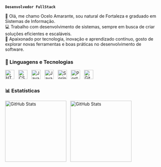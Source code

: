 
**`Desenvolvedor FullStack`**

👋 Olá, me chamo Ocelo Amarante, sou natural de Fortaleza e graduado em Sistemas de Informação.<br>
💻 Trabalho com desenvolvimento de sistemas, sempre em busca de criar soluções eficientes e escaláveis.<br>
🚀 Apaixonado por tecnologia, inovação e aprendizado contínuo, gosto de explorar novas ferramentas e boas práticas no desenvolvimento de software.

<!-- <picture>
  <source media="(prefers-color-scheme: dark)" srcset="https://raw.githubusercontent.com/OceloAmarante/OceloAmarante/output/github-contribution-grid-snake-dark.svg">
  <source media="(prefers-color-scheme: light)" srcset="https://raw.githubusercontent.com/OceloAmarante/OceloAmarante/output/github-contribution-grid-snake.svg">
  <img alt="github contribution grid snake animation" src="https://raw.githubusercontent.com/OceloAmarante/OceloAmarante/output/github-contribution-grid-snake.svg">
</picture> -->

### 🤖 Linguagens e Tecnologias

<img 
    align="left" 
    alt="HTML"
    title="HTML" 
    width="30px" 
    style="padding-right: 10px;" 
    src="https://cdn.jsdelivr.net/gh/devicons/devicon@latest/icons/html5/html5-original.svg" 
/>
<img 
    align="left" 
    alt="CSS" 
    title="CSS"
    width="30px" 
    style="padding-right: 10px;" 
    src="https://cdn.jsdelivr.net/gh/devicons/devicon@latest/icons/css3/css3-original.svg" 
/>
<img 
    align="left" 
    alt="JavaScript" 
    title="JavaScript"
    width="30px" 
    style="padding-right: 10px;" 
    src="https://cdn.jsdelivr.net/gh/devicons/devicon@latest/icons/javascript/javascript-original.svg" 
/>
<img 
    align="left" 
    alt="Java" 
    title="Java"
    width="30px" 
    style="padding-right: 10px;" 
    src="https://cdn.jsdelivr.net/gh/devicons/devicon@latest/icons/java/java-original-wordmark.svg"
/>
<img 
    align="left" 
    alt="Spring" 
    title="Spring"
    width="30px" 
    style="padding-right: 10px;" 
    src="https://cdn.jsdelivr.net/gh/devicons/devicon@latest/icons/spring/spring-original-wordmark.svg"
/>
<img 
    align="left" 
    alt="Postgre" 
    title="Postgre"
    width="30px" 
    style="padding-right: 10px;" 
    src="https://cdn.jsdelivr.net/gh/devicons/devicon@latest/icons/postgresql/postgresql-original-wordmark.svg"
/>
<img 
    align="left" 
    alt="Git" 
    title="Git"
    width="30px" 
    style="padding-right: 10px;" 
    src="https://cdn.jsdelivr.net/gh/devicons/devicon@latest/icons/git/git-original.svg" 
/>
<br/>
<br/>

### 📊 Estatísticas

<p>
  <img 
    align="left" 
    alt="GitHub Stats" 
    height="200" 
    style="padding-right: 10px;" 
    src="https://github-readme-stats.vercel.app/api?username=OceloAmarante&show_icons=true&theme=tokyonight&include_all_commits=true&locale=pt-br" 
  />

  <img 
    align="left" 
    alt="GitHub Stats" 
    height="200" 
    src="https://github-readme-stats.vercel.app/api/top-langs/?username=OceloAmarante&theme=tokyonight&layout=compact&custom_title=Tecnologias&langs_count=9" 
  />

</p>
